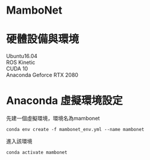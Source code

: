 # MamboNet

硬體設備與環境
===
Ubuntu16.04  
ROS Kinetic  
CUDA 10  
Anaconda
Geforce RTX 2080

Anaconda 虛擬環境設定
===
先建一個虛擬環境，環境名為mambonet
```
conda env create -f mambonet_env.yml --name mambonet
```
進入該環境
```
conda activate mambonet
```
